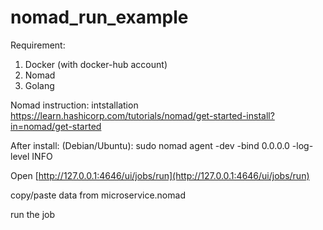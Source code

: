 # nomad_run_example

Requirement: 
1) Docker (with docker-hub account)
2) Nomad
3) Golang


Nomad instruction: 
intstallation https://learn.hashicorp.com/tutorials/nomad/get-started-install?in=nomad/get-started

After install: (Debian/Ubuntu): 
                                 sudo nomad agent -dev -bind 0.0.0.0 -log-level INFO
                                 
                                 
                                 



Open [http://127.0.0.1:4646/ui/jobs/run](http://127.0.0.1:4646/ui/jobs/run)


copy/paste data from microservice.nomad

run the job


